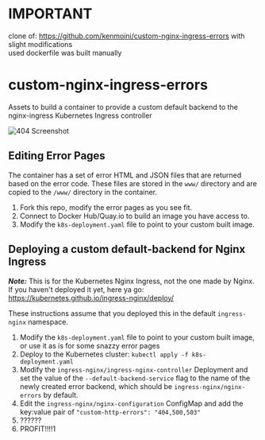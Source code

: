 # IMPORTANT

clone of: https://github.com/kenmoini/custom-nginx-ingress-errors with slight modifications  
used dockerfile was built manually

# custom-nginx-ingress-errors
Assets to build a container to provide a custom default backend to the nginx-ingress Kubernetes Ingress controller

![404 Screenshot](https://github.com/kenmoini/custom-nginx-ingress-errors/raw/master/404-screenshot.png)

## Editing Error Pages

The container has a set of error HTML and JSON files that are returned based on the error code.  These files are stored in the `www/` directory and are copied to the `/www/` directory in the container.

1. Fork this repo, modify the error pages as you see fit.
2. Connect to Docker Hub/Quay.io to build an image you have access to.
3. Modify the `k8s-deployment.yaml` file to point to your custom built image.

## Deploying a custom default-backend for Nginx Ingress

***Note:*** This is for the Kubernetes Nginx Ingress, not the one made by Nginx.
If you haven't deployed it yet, here ya go: https://kubernetes.github.io/ingress-nginx/deploy/

These instructions assume that you deployed this in the default `ingress-nginx` namespace.

1. Modify the `k8s-deployment.yaml` file to point to your custom built image, or use it as is for some snazzy error pages
2. Deploy to the Kubernetes cluster: `kubectl apply -f k8s-deployment.yaml`
3. Modify the `ingress-nginx/ingress-nginx-controller` Deployment and set the value of the `--default-backend-service` flag to the name of the newly created error backend, which should be `ingress-nginx/nginx-errors` by default.
4. Edit the `ingress-nginx/nginx-configuration` ConfigMap  and add the key:value pair of `"custom-http-errors": "404,500,503"`
5. ??????
6. PROFIT!!!!1
